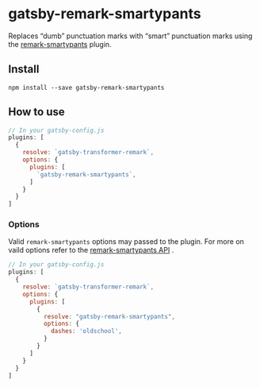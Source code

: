 # gatsby-remark-smartypants

Replaces “dumb” punctuation marks with “smart” punctuation marks using
the [remark-smartypants](https://github.com/wooorm/retext-smartypants)
plugin.

## Install

`npm install --save gatsby-remark-smartypants`

## How to use

```javascript
// In your gatsby-config.js
plugins: [
  {
    resolve: `gatsby-transformer-remark`,
    options: {
      plugins: [
        `gatsby-remark-smartypants`,
      ]
    }
  }
]
```

### Options
Valid `remark-smartypants` options may passed to the plugin. For more on vaild options refer to the [remark-smartypants API](https://github.com/wooorm/retext-smartypants#api) .

```javascript
// In your gatsby-config.js
plugins: [
  {
    resolve: `gatsby-transformer-remark`,
    options: {
      plugins: [
        {
          resolve: "gatsby-remark-smartypants",
          options: {
            dashes: 'oldschool',
          }
        }
      ]
    }
  }
]
```